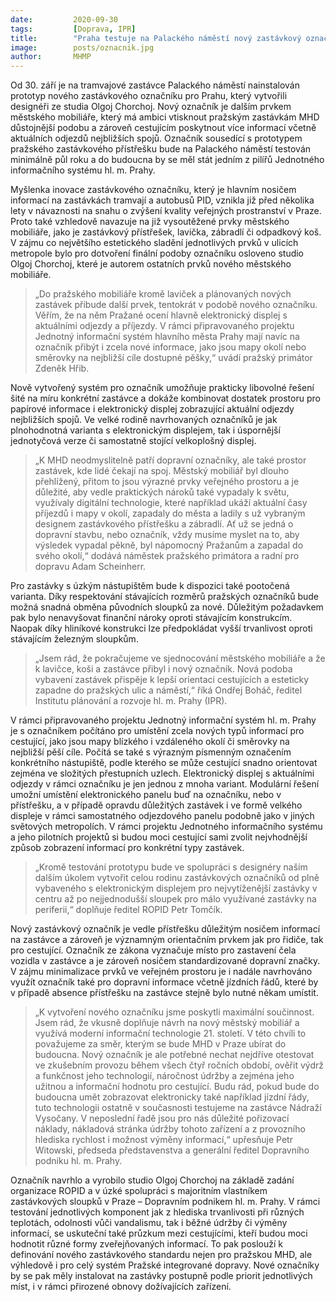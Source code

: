 ```yaml
---
date:         2020-09-30
tags:         [Doprava, IPR]
title:        "Praha testuje na Palackého náměstí nový zastávkový označník – ukáže aktuální časy příjezdů i mapy okolí"
image: 	      posts/oznacnik.jpg
author:       MHMP
---
```


Od 30. září je na tramvajové zastávce Palackého náměstí nainstalován prototyp nového zastávkového označníku pro Prahu, který vytvořili designéři ze studia Olgoj Chorchoj. Nový označník je dalším prvkem městského mobiliáře, který má ambici vtisknout pražským zastávkám MHD důstojnější podobu a zároveň cestujícím poskytnout více informací včetně aktuálních odjezdů nejbližších spojů. Označník sousedící s prototypem pražského zastávkového přístřešku bude na Palackého náměstí testován minimálně půl roku a do budoucna by se měl stát jedním z pilířů Jednotného informačního systému hl. m. Prahy.

Myšlenka inovace zastávkového označníku, který je hlavním nosičem informací na zastávkách tramvají a autobusů PID, vznikla již před několika lety v návaznosti na snahu o zvýšení kvality veřejných prostranství v Praze. Proto také vzhledově navazuje na již vysoutěžené prvky městského mobiliáře, jako je zastávkový přístřešek, lavička, zábradlí či odpadkový koš. V zájmu co největšího estetického sladění jednotlivých prvků v ulicích metropole bylo pro dotvoření finální podoby označníku osloveno studio Olgoj Chorchoj, které je autorem ostatních prvků nového městského mobiliáře.

> „Do pražského mobiliáře kromě laviček a plánovaných nových zastávek přibude další prvek, tentokrát v podobě nového označníku. Věřím, že na něm Pražané ocení hlavně elektronický displej s aktuálními odjezdy a příjezdy. V rámci připravovaného projektu Jednotný informační systém hlavního města Prahy mají navíc na označník přibýt i zcela nové informace, jako jsou mapy okolí nebo směrovky na nejbližší cíle dostupné pěšky,“ uvádí pražský primátor Zdeněk Hřib.

Nově vytvořený systém pro označník umožňuje prakticky libovolné řešení šité na míru konkrétní zastávce a dokáže kombinovat dostatek prostoru pro papírové informace i elektronický displej zobrazující aktuální odjezdy nejbližších spojů. Ve velké rodině navrhovaných označníků je jak plnohodnotná varianta s elektronickým displejem, tak i úspornější jednotyčová verze či samostatně stojící velkoplošný displej.

> „K MHD neodmyslitelně patří dopravní označníky, ale také prostor zastávek, kde lidé čekají na spoj. Městský mobiliář byl dlouho přehlížený, přitom to jsou výrazné prvky veřejného prostoru a je důležité, aby vedle praktických nároků také vypadaly k světu, využívaly digitální technologie, které například ukáží aktuální časy příjezdů i mapy v okolí, zapadaly do města a ladily s už vybraným designem zastávkového přístřešku a zábradlí. Ať už se jedná o dopravní stavbu, nebo označník, vždy musíme myslet na to, aby výsledek vypadal pěkně, byl nápomocný Pražanům a zapadal do svého okolí,“ dodává náměstek pražského primátora a radní pro dopravu Adam Scheinherr.

Pro zastávky s úzkým nástupištěm bude k dispozici také pootočená varianta. Díky respektování stávajících rozměrů pražských označníků bude možná snadná obměna původních sloupků za nové. Důležitým požadavkem pak bylo nenavyšovat finanční nároky oproti stávajícím konstrukcím. Naopak díky hliníkové konstrukci lze předpokládat vyšší trvanlivost oproti stávajícím železným sloupkům.

> „Jsem rád, že pokračujeme ve sjednocování městského mobiliáře a že k lavičce, koši a zastávce přibyl i nový označník. Nová podoba vybavení zastávek přispěje k lepší orientaci cestujících a esteticky zapadne do pražských ulic a náměstí,“ říká Ondřej Boháč, ředitel Institutu plánování a rozvoje hl. m. Prahy (IPR).

V rámci připravovaného projektu Jednotný informační systém hl. m. Prahy je s označníkem počítáno pro umístění zcela nových typů informací pro cestující, jako jsou mapy blízkého i vzdáleného okolí či směrovky na nejbližší pěší cíle. Počítá se také s výrazným písmenným označením konkrétního nástupiště, podle kterého se může cestující snadno orientovat zejména ve složitých přestupních uzlech. Elektronický displej s aktuálními odjezdy v rámci označníku je jen jednou z mnoha variant. Modulární řešení umožní umístění elektronického panelu buď na označníku, nebo v přístřešku, a v případě opravdu důležitých zastávek i ve formě velkého displeje v rámci samostatného odjezdového panelu podobně jako v jiných světových metropolích. V rámci projektu Jednotného informačního systému a jeho pilotních projektů si budou moci cestující sami zvolit nejvhodnější způsob zobrazení informací pro konkrétní typy zastávek.

> „Kromě testování prototypu bude ve spolupráci s designéry naším dalším úkolem vytvořit celou rodinu zastávkových označníků od plně vybaveného s elektronickým displejem pro nejvytíženější zastávky v centru až po nejjednodušší sloupek pro málo využívané zastávky na periferii,“ doplňuje ředitel ROPID Petr Tomčík.

Nový zastávkový označník je vedle přístřešku důležitým nosičem informací na zastávce a zároveň je významným orientačním prvkem jak pro řidiče, tak pro cestující. Označník ze zákona vyznačuje místo pro zastavení čela vozidla v zastávce a je zároveň nosičem standardizované dopravní značky. V zájmu minimalizace prvků ve veřejném prostoru je i nadále navrhováno využít označník také pro dopravní informace včetně jízdních řádů, které by v případě absence přístřešku na zastávce stejně bylo nutné někam umístit.

> „K vytvoření nového označníku jsme poskytli maximální součinnost. Jsem rád, že vkusně doplňuje návrh na nový městský mobiliář a využívá moderní informační technologie 21. století. V této chvíli to považujeme za směr, kterým se bude MHD v Praze ubírat do budoucna. Nový označník je ale potřebné nechat nejdříve otestovat ve zkušebním provozu během všech čtyř ročních období, ověřit výdrž a funkčnost jeho technologií, náročnost údržby a zejména jeho užitnou a informační hodnotu pro cestující. Budu rád, pokud bude do budoucna umět zobrazovat elektronicky také například jízdní řády, tuto technologii ostatně v současnosti testujeme na zastávce Nádraží Vysočany. V neposlední řadě jsou pro nás důležité pořizovací náklady, nákladová stránka údržby tohoto zařízení a z provozního hlediska rychlost i možnost výměny informací,“ upřesňuje Petr Witowski, předseda představenstva a generální ředitel Dopravního podniku hl. m. Prahy.

Označník navrhlo a vyrobilo studio Olgoj Chorchoj na základě zadání organizace ROPID a v úzké spolupráci s majoritním vlastníkem zastávkových sloupků v Praze – Dopravním podnikem hl. m. Prahy. V rámci testování jednotlivých komponent jak z hlediska trvanlivosti při různých teplotách, odolnosti vůči vandalismu, tak i běžné údržby či výměny informací, se uskuteční také průzkum mezi cestujícími, kteří budou moci hodnotit různé formy zveřejňovaných informací. To pak poslouží k definování nového zastávkového standardu nejen pro pražskou MHD, ale výhledově i pro celý systém Pražské integrované dopravy. Nové označníky by se pak měly instalovat na zastávky postupně podle priorit jednotlivých míst, i v rámci přirozené obnovy dožívajících zařízení.  

